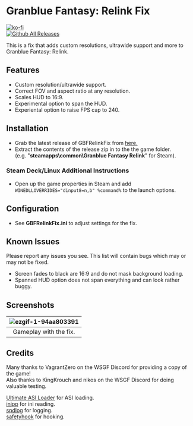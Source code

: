 # Granblue Fantasy: Relink Fix
[![ko-fi](https://ko-fi.com/img/githubbutton_sm.svg)](https://ko-fi.com/W7W01UAI9)</br>
[![Github All Releases](https://img.shields.io/github/downloads/Lyall/GBFRelinkFix/total.svg)](https://github.com/Lyall/GBFRelinkFix/releases)

This is a fix that adds custom resolutions, ultrawide support and more to Granblue Fantasy: Relink.<br />

## Features
- Custom resolution/ultrawide support.
- Correct FOV and aspect ratio at any resolution.
- Scales HUD to 16:9.
- Experimental option to span the HUD.
- Experiental option to raise FPS cap to 240.

## Installation
- Grab the latest release of GBFRelinkFix from [here.](https://github.com/Lyall/GBFRelinkFix/releases)
- Extract the contents of the release zip in to the the game folder.<br />(e.g. "**steamapps\common\Granblue Fantasy Relink**" for Steam).

### Steam Deck/Linux Additional Instructions
- Open up the game properties in Steam and add `WINEDLLOVERRIDES="dinput8=n,b" %command%` to the launch options.

## Configuration
- See **GBFRelinkFix.ini** to adjust settings for the fix.

## Known Issues
Please report any issues you see.
This list will contain bugs which may or may not be fixed.

- Screen fades to black are 16:9 and do not mask background loading.
- Spanned HUD option does not span everything and can look rather buggy.
  
## Screenshots

| ![ezgif-1-94aa803391](https://github.com/Lyall/GBFRelinkFix/assets/695941/43e186f0-0e4d-4ace-a0c9-300f3171e414)|
|:--:|
| Gameplay with the fix. |

## Credits
Many thanks to VagrantZero on the WSGF Discord for providing a copy of the game! <br/>
Also thanks to KingKrouch and nikos on the WSGF Discord for doing valuable testing.

[Ultimate ASI Loader](https://github.com/ThirteenAG/Ultimate-ASI-Loader) for ASI loading. <br />
[inipp](https://github.com/mcmtroffaes/inipp) for ini reading. <br />
[spdlog](https://github.com/gabime/spdlog) for logging. <br />
[safetyhook](https://github.com/cursey/safetyhook) for hooking.
